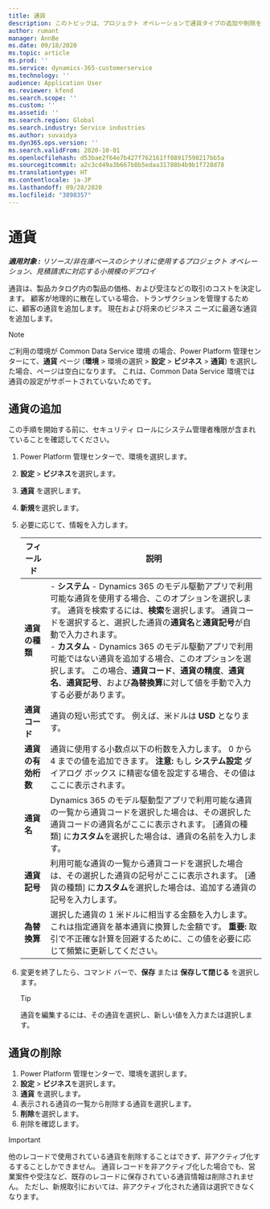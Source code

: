 ```yaml
---
title: 通貨
description: このトピックは、プロジェクト オペレーションで通貨タイプの追加や削除をする方法について説明します。
author: rumant
manager: AnnBe
ms.date: 09/18/2020
ms.topic: article
ms.prod: ''
ms.service: dynamics-365-customerservice
ms.technology: ''
audience: Application User
ms.reviewer: kfend
ms.search.scope: ''
ms.custom: ''
ms.assetid: ''
ms.search.region: Global
ms.search.industry: Service industries
ms.author: suvaidya
ms.dyn365.ops.version: ''
ms.search.validFrom: 2020-10-01
ms.openlocfilehash: d53bae2f64e7b427f762161ff08917598217bb5a
ms.sourcegitcommit: a2c3cd49a3b667b8b5edaa31788b4b9b1f728d78
ms.translationtype: HT
ms.contentlocale: ja-JP
ms.lasthandoff: 09/28/2020
ms.locfileid: "3898357"
---
```

# <a name="currency"></a>通貨

_**適用対象 :** リソース/非在庫ベースのシナリオに使用するプロジェクト オペレーション、見積請求に対応する小規模のデプロイ_

通貨は、製品カタログ内の製品の価格、および受注などの取引のコストを決定します。 顧客が地理的に散在している場合、トランザクションを管理するために、顧客の通貨を追加します。 現在および将来のビジネス ニーズに最適な通貨を追加します。  

> [!NOTE]
> ご利用の環境が Common Data Service 環境 の場合、Power Platform 管理センターにて、**通貨** ページ (**環境** > 環境の選択 > **設定** > **ビジネス** > **通貨**) を選択した場合、ページは空白になります。 これは、Common Data Service 環境では通貨の設定がサポートされていないためです。

## <a name="add-a-currency"></a>通貨の追加  
この手順を開始する前に、セキュリティ ロールにシステム管理者権限が含まれていることを確認してください。 

1. Power Platform 管理センターで、環境を選択します。 
2. **設定** > **ビジネス**を選択します。
3. **通貨** を選択します。  
4. **新規**を選択します。  
5. 必要に応じて、情報を入力します。  


   |          フィールド          |                                                                                                                                                                                                                                                                                                                                                                            説明                                                                                                                                                                                                                                                                                                                                                                            |
   |-------------------------|-------------------------------------------------------------------------------------------------------------------------------------------------------------------------------------------------------------------------------------------------------------------------------------------------------------------------------------------------------------------------------------------------------------------------------------------------------------------------------------------------------------------------------------------------------------------------------------------------------------------------------------------------------------------------------------------------------------------------------------------------------------------|
   |    **通貨の種類**    | - **システム** - Dynamics 365 のモデル駆動アプリで利用可能な通貨を使用する場合、このオプションを選択します。 通貨を検索するには、**検索**を選択します。 通貨コードを選択すると、選択した通貨の**通貨名**と**通貨記号**が自動で入力されます。<br />- **カスタム** - Dynamics 365 のモデル駆動アプリで利用可能ではない通貨を追加する場合、このオプションを選択します。 この場合、**通貨コード**、**通貨の精度**、**通貨名**、**通貨記号**、および**為替換算**に対して値を手動で入力する必要があります。 |
   |    **通貨コード**    |                                                                                                                                                                                                                                                                                                                                            通貨の短い形式です。 例えば、米ドルは **USD** となります。                                                                                                                                                                                                                                                                                                                                            |
   | **通貨の有効桁数**  |                                                                                                                                                                                  通貨に使用する小数点以下の桁数を入力します。  0 から 4 までの値を追加できます。 **注意:** もし **システム設定** ダイアログ ボックス に精密な値を設定する場合、その値はここに表示されます。                                                                                                                                                                                  |
   |    **通貨名**    |                                                                                                                                                                                                                                         Dynamics 365 のモデル駆動型アプリで利用可能な通貨の一覧から通貨コードを選択した場合は、その選択した通貨コードの通貨名がここに表示されます。 [通貨の種類] に**カスタム**を選択した場合は、通貨の名前を入力します。                                                                                                                                                                                                                                          |
   |   **通貨記号**   |                                                                                                                                                                                                                                                                      利用可能な通貨の一覧から通貨コードを選択した場合は、その選択した通貨の記号がここに表示されます。 [通貨の種類] に**カスタム**を選択した場合は、追加する通貨の記号を入力します。                                                                                                                                                                                                                                                                       |
   | **為替換算** |                                                                                                                                                                                                                                     選択した通貨の 1 米ドルに相当する金額を入力します。 これは指定通貨を基本通貨に換算した金額です。 **重要:** 取引で不正確な計算を回避するために、この値を必要に応じて頻繁に更新してください。                                                                                                                                                                                                                                      |


6. 変更を終了したら、コマンド バーで、**保存** または **保存して閉じる** を選択します。  

   > [!TIP]
   >  通貨を編集するには、その通貨を選択し、新しい値を入力または選択します。  

## <a name="delete-a-currency"></a>通貨の削除  

1. Power Platform 管理センターで、環境を選択します。 
2. **設定** > **ビジネス**を選択します。
3. **通貨** を選択します。  
4. 表示される通貨の一覧から削除する通貨を選択します。  
5. **削除**を選択します。  
6. 削除を確認します。  

> [!IMPORTANT]
>  他のレコードで使用されている通貨を削除することはできず、非アクティブ化するすることしかできません。 通貨レコードを非アクティブ化した場合でも、営業案件や受注など、既存のレコードに保存されている通貨情報は削除されません。 ただし、新規取引においては、非アクティブ化された通貨は選択できなくなります。  

